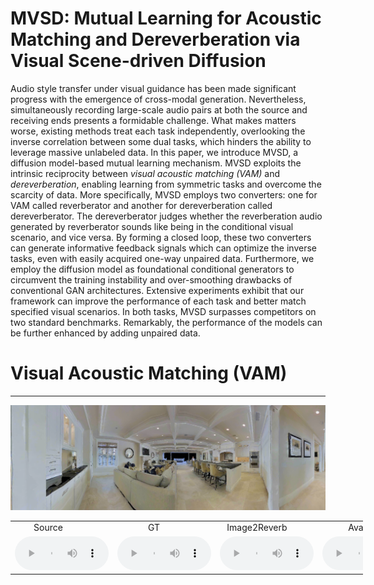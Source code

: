 # MVSD: Mutual Learning for Acoustic Matching and Dereverberation via Visual Scene-driven Diffusion 
Audio style transfer under visual guidance has been made significant progress with the emergence of cross-modal generation. Nevertheless, simultaneously recording large-scale audio pairs at both the source and receiving ends presents a formidable challenge. What makes matters worse, existing methods treat each task independently, overlooking the inverse correlation between some dual tasks, which hinders the ability to leverage massive unlabeled data. In this paper, we introduce MVSD, a diffusion model-based mutual learning mechanism. MVSD exploits the intrinsic reciprocity between *visual acoustic matching (VAM)* and *dereverberation*, enabling learning from symmetric tasks and overcome the scarcity of data. More specifically, MVSD employs two converters: one for VAM called reverberator and another for dereverberation called dereverberator. The dereverberator judges whether the reverberation audio generated by reverberator sounds like being in the conditional visual scenario, and vice versa. By forming a closed loop, these two converters can generate informative feedback signals which can optimize the inverse tasks, even with easily acquired one-way unpaired data. Furthermore, we employ the diffusion model as foundational conditional generators to circumvent the training instability and over-smoothing drawbacks of conventional GAN architectures. Extensive experiments exhibit that our framework can improve the performance of each task and better match specified visual scenarios. In both tasks, MVSD surpasses competitors on two standard benchmarks. Remarkably, the performance of the models can be further enhanced by adding unpaired data.

# Visual Acoustic Matching (VAM)
-----------------------------------------------------------------------------------------------------------------------------------------------------------------------------

![image](./samples/ss_reverb/3729-6852-0033.png)
<table style="width: 112%; margin-left: auto; margin-right: auto;">
    <tr>
    	<td> &nbsp;&nbsp;&nbsp;&nbsp;&nbsp;&nbsp;&nbsp;&nbsp;Source </td>
    	<td> &nbsp;&nbsp;&nbsp;&nbsp;&nbsp;&nbsp;&nbsp;&nbsp;&nbsp;&nbsp;&nbsp;&nbsp; GT </td>
	<td> &nbsp;&nbsp;&nbsp;Image2Reverb </td>
	<td> &nbsp;&nbsp;&nbsp;&nbsp;&nbsp;&nbsp;&nbsp;&nbsp;&nbsp;&nbsp;&nbsp;Avatir </td>
	<td> &nbsp;&nbsp;&nbsp;&nbsp;&nbsp;&nbsp;&nbsp;&nbsp;&nbsp;&nbsp;&nbsp;&nbsp; MVSD </td>
    </tr>
    <tr>
    	<td><audio src="./samples/ss_reverb/source_3729-6852-0033_0.0290.wav" controls style="width: 150px;"></audio> </td>
    	<td><audio src="./samples/ss_reverb/gt_3729-6852-0033_0.0290.wav" controls style="width: 150px;"></audio> </td>
    	<td><audio src="./samples/ss_reverb/image2reverb/img2reverb_reverb_source_3729-6852-0033_0.0290.wav" controls style="width: 150px;"></audio> </td>
	<td><audio src="./samples/ss_reverb/avatir/avitar_reverb_source_3729-6852-0033_0.0290.wav" controls style="width: 150px;"></audio> </td>
	<td><audio src="./samples/ss_reverb/3729-6852-0033_0.0290.wav" controls style="width: 150px;"></audio> </td>
    </tr>
</table>
